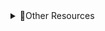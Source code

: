 

<details>
  <summary>🚀Other Resources</summary>

- [ ] [https://ifeanyiomeata.com/](https://ifeanyiomeata.com/)

</details>


